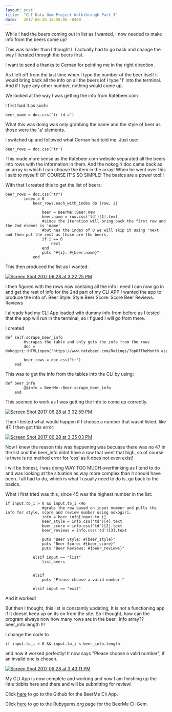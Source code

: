 ```yaml
---
layout: post
title:  "CLI Data Gem Project Walkthrough Part 3"
date:   2017-06-28 16:50:06 -0400
---
```




While I had the beers coming out in list as I wanted, I now needed to make info from the beers come up!

This was harder than I thought I. I actually had to go back and change the way I iterated through the beers first.

I want to send a thanks to Cernan for pointing me in the right direction.

As I left off from the last time when I type the number of the beer itself it would bring back all the info on all the beers iof I type '1' into the terminal. And if I type any other number, nothing would come up.

We looked at the way I was getting the info from Ratebeer.com

I first had it as such:

`beer_name = doc.css('tr td a')`

What this was doing was only grabbing the name and the style of beer as those were the 'a' elements.

I switched up and followed what Cernan had told me. Just use:

`beer_rows = doc.css('tr')`

This made more sense as the Ratebeer.com website separated all the beers into rows with the information in them. And the nokogiri doc came back as an array in which I can choose the item in the array! When he went over this I said to myself! OF COURSE IT'S SO SIMPLE! The basics are a power tool!!

With that I created this to get the list of beers:

```
beer_rows = doc.css("tr")
		index = 0
			beer_rows.each_with_index do |row, i|

				beer = BeerMe::Beer.new
				beer.name = row.css('td')[1].text
				#since the iteration will bring back the first row and the 2nd elemet is 'name'
				#but has the index of 0 we will skip it using 'next' and then put the rest as those are the beers.
				if i == 0 
					next
				end
				puts "#{i}. #{beer.name}"
			end
```

This then produced the list as I wanted:

<a href="https://ibb.co/k8KkNk"><img src="https://preview.ibb.co/f0fEF5/Screen_Shot_2017_06_28_at_3_22_25_PM.png" alt="Screen Shot 2017 06 28 at 3 22 25 PM" border="0" /></a>


I then figured with the rows now containg all the info I need I can now go in and get the rest of info for the 2nd part of my CLI APP
I wanted the app to produce the info of:
Beer Style: Style
Beer Score: Score
Beer Reviews: Reviews

I already had my CLI App loaded with dummy info from before as I tested that the app will run in the terminal, so I figued I will go from there.

I created 

```
def self.scrape_beer_info
		#scrapes the table and only gets the info from the rows
		doc = Nokogiri::HTML(open("https://www.ratebeer.com/Ratings/TopOfTheMonth.asp"))
		
		beer_rows = doc.css("tr")
	end
```

This was to get the info from the tables into the CLI by using:

```
def beer_info
		@@info = BeerMe::Beer.scrape_beer_info
	end
```

This seemed to work as I was getting the info to come up correctly.


<a href="https://ibb.co/n2Rzhk"><img src="https://preview.ibb.co/jT7i8Q/Screen_Shot_2017_06_28_at_3_32_59_PM.png" alt="Screen Shot 2017 06 28 at 3 32 59 PM" border="0" /></a>


Then I tested what would happen if I choose a number that wasnt listed, like 47.
I then got this error:

<a href="https://ibb.co/i9PVoQ"><img src="https://preview.ibb.co/h0yqoQ/Screen_Shot_2017_06_28_at_3_35_03_PM.png" alt="Screen Shot 2017 06 28 at 3 35 03 PM" border="0" /></a>


Now I knew the reason this was happening was becuase there was no 47 in the list and the beer_info didnt have a row that went that high, so of course is there is no method error for 'css' as it does not even exist!

I will be honest, I was doing WAY TOO MUCH overthinking as I tend to do and was looking at the situation as way more complex than it should have been. I all had to do, which is what I usually need to do is..go back to the basics.

What I first tried was this, since 45 was the highest number in the list:

```
if input.to_i > 0 && input.to_i <46
				#grabs the row based on input number and pulls the info for style, score and review number using nokogiri.
				info = beer_info[input.to_i]
				beer_style = info.css('td')[4].text
				beer_score = info.css('td')[2].text
				beer_reviews = info.css('td')[3].text

				puts "Beer Style: #{beer_style}"
				puts "Beer Score: #{beer_score}"
				puts "Beer Reviews: #{beer_reviews}"

			elsif input == "list"
				list_beers
				
				
			elsif 
				puts "Please choose a valid number."

			elsif input == "exit"

```

And it worked!

But then I thought, this list is constantly updating, It is not a functioning app if it doesnt keep up on its on from the site.
So I thought, how can the program always now how many rows are in the beer_ info array?? beer_info.length !!!

I change the code to 

`if input.to_i > 0 && input.to_i < beer_info.length`

and now it worked perfectly! It now says "Please choose a valid number", if an invalid one is chosen.

<a href="https://ibb.co/hdaEF5"><img src="https://preview.ibb.co/f50gv5/Screen_Shot_2017_06_28_at_3_43_11_PM.png" alt="Screen Shot 2017 06 28 at 3 43 11 PM" border="0" /></a>

My CLI App is now complete and working and now I am finishing up the little tidbits here and there and will be submitting for review!


Click <a href="https://github.com/leog7one/beerme-cli-app">here</a> to go to the Github for the BeerMe Cli App.

Click <a href="https://rubygems.org/gems/beer_me">here</a> to go to the Rubygems.org page for the BeerMe Cli Gem.





